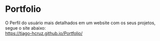 # Portfolio
O Perfil do usuário mais detalhados em um website com os seus projetos, segue o site abaixo: <br>
https://tiago-hcruz.github.io/Portfolio/
